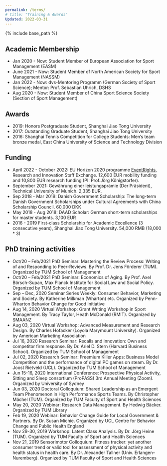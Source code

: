 ```yaml
---
permalink: /terms/
# title: "Training & Awards"
Updated: 2022-03-31
---
```


{% include base_path %}

## Academic Membership

* Jan 2020 - Now: Student Member of European Association for Sport Management (EASM)
* June 2021 - Now: Student Member of North American Society for Sport Management (NASSM)
* Jan 2022 - Now: dvs-Mentoring Programm (German Society of Sport Science); Mentor: Prof. Sebastian Uhrich, DSHS
* Aug 2020 - Now:	Student Member of China Sport Science Society (Section of Sport Management)


## Awards
* 2019: Honors Postgraduate Student, Shanghai Jiao Tong University
* 2017: Outstanding Graduate Student, Shanghai Jiao Tong University
* 2016:	Shanghai Tennis Competition for College Students: Men’s team bronze medal, East China University of Science and Technology Division

## Funding
* April 2022 - October 2022: EU Horizon 2020 programme [EventRights](http://eventrights.net/), Research and Innovation Staff Exchange. 12,600 EUR mobility funding and 10,800 EUR research funding (PI: Prof.Jörg Königstorfer).
* September 2021: Gewährung einer leistungsprämie (Der Präsident), Technical University of Munich. 2,335 EUR.
* Sep 2018 - Mar 2019: Danish Government Scholarship: The long-term Danish Government Scholarships under Cultural Agreements with China Scholarship Council. 60,000 DKK
* May 2018 - Aug 2018: DAAD Scholar: German short-term scholarships for master students. 3,100 EUR
* 2016 - 2019	First-class Scholarship for Academic Excellence (3 consecutive years), Shanghai Jiao Tong University. 54,000 RMB (18,000 * 3)


## PhD training activities

* Oct/20 – Feb/2021 PhD Seminar: Mastering the Review Process: Writing of and Responding to Peer-Reviews. By Prof. Dr. Jens Förderer (TUM). Organized by TUM School of Management
* Oct/20 – Feb/2021 PhD Seminar: Economics of Aging. By Prof. Axel Börsch-Supan, Max Planck Institute for Social Law and Social Policy. Organized by TUM School of Management
* Sep – Dec, 2020 Seminar Series Weekly: Consumer Behavior, Marketing and Society. By Katherine Milkman (Wharton) etc. Organized by Penn-Wharton Behavior Change for Good Initiative
* Aug 14, 2020 Virtual Workshop: Grant Writing Workshop in Sport Management. By Tracy Taylor, Heath McDonald (RMIT). Organized by SMAANZ
* Aug 03, 2020 Virtual Workshop: Advanced Measurement and Research Design. By Charles Hofacker (Loyola Marymount University). Organized by American Marketing Association
* Jul 16, 2020 Research Seminar: Recalls and innovation: Own and competitor firm response. By Dr. Ariel D. Stern (Harvard Business School). Organized by TUM School of Management
* Jul 02, 2020 Research Seminar: Freemium Killer Apps: Business Model Competition and the performance of digital PC games on steam. By Dr. Joost Rietveld (UCL). Organized by TUM School of Management
* Jun 15-16, 2020 International Conference: Prospective Physical Activity, Sitting and Sleep consortium (ProPASS) 3rd Annual Meeting (Zoom). Organized by University of Sydney
* Jun 03, 2020 Doctoral Colloquium: Shared Leadership as an Emergent Team Phenomenon in High Performance Sports Teams. By Christopher Mächel (TUM). Organized by TUM Faculty of Sport and Health Sciences
* May 20, 2020 Webinar: Research Data Management. By Hedwig Bäcker. Organized by TUM Library
* Feb 19, 2020 Webinar: Behavior Change Guide for Local Government & Partners. By Dr. Susan Michie. Organized by UCL Centre for Behavior Change and Public Health England
* Nov 29-30, 2019	Workshop: Latent Class Analysis. By Dr. Jörg Heine (TUM). Organized by TUM Faculty of Sport and Health Sciences
* Nov 21, 2019 Sensorimotor Colloquium: Fitness tracker: yet another consumer trend or valid tool for assessment of physical activity and health status in health care. By Dr. Alexander Tallner (Univ. Erlangen–Nuremberg). Organized by TUM Faculty of Sport and Health Sciences




